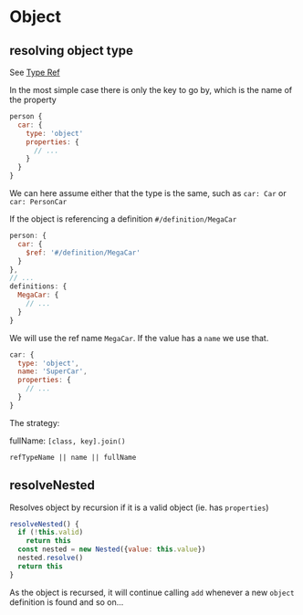 # Object

## resolving object type

See [Type Ref](../TypeRef.md)

In the most simple case there is only the key to go by, which is the name of the property

```js
person {
  car: {
    type: 'object'
    properties: {
      // ...
    }
  }
}
```

We can here assume either that the type is the same, such as `car: Car` or `car: PersonCar`

If the object is referencing a definition `#/definition/MegaCar`

```js
person: {
  car: {
    $ref: '#/definition/MegaCar'
  }
},
// ...
definitions: {
  MegaCar: {
    // ...
  }
}
```

We will use the ref name `MegaCar`. If the value has a `name` we use that.

```js
car: {
  type: 'object',
  name: 'SuperCar',
  properties: {
    // ...
  }
}
```

The strategy:

fullName: `[class, key].join()`

`refTypeName || name || fullName`

## resolveNested

Resolves object by recursion if it is a valid object (ie. has `properties`)

```js
resolveNested() {
  if (!this.valid)
    return this
  const nested = new Nested({value: this.value})
  nested.resolve()
  return this
}
```

As the object is recursed, it will continue calling `add` whenever a new `object` definition is found and so on...

